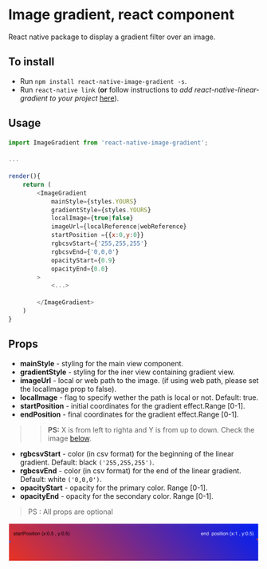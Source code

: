 # Image gradient, react component 
React native package to display a gradient filter over an image.

## To install 
* Run `npm install react-native-image-gradient -s`.
* Run `react-native link` (**or** follow instructions to *add react-native-linear-gradient to your project* [here](https://www.npmjs.com/package/react-native-linear-gradient)).

## Usage 
```javascript 
import ImageGradient from 'react-native-image-gradient';

...

render(){
    return (
        <ImageGradient 
            mainStyle={styles.YOURS}
            gradientStyle={styles.YOURS}
            localImage={true|false}
            imageUrl={localReference|webReference}
            startPosition ={{x:0,y:0}}
            rgbcsvStart={'255,255,255'}
            rgbcsvEnd={'0,0,0'}
            opacityStart={0.9}
            opacityEnd={0.0}
        >
            <...>

        </ImageGradient>
    )
}
```

## Props 

* **mainStyle** - styling for the main view component.
* **gradientStyle** - styling for the iner view containing gradient view.
* **imageUrl** - local or web path to the image. (if using web path, please set the localImage prop to false).
* **localImage** - flag to specify wether the path is local or not. Default: true.
* **startPosition** - initial coordinates for the gradient effect.Range [0-1].  
* **endPosition** - final coordinates for the gradient effect.Range [0-1]. 
>> **PS:** X is from left to righta and Y is from up to down. Check the image [below](#image).
* **rgbcsvStart** - color (in csv format) for the beginning of the linear gradient. Default: black `('255,255,255')`.
* **rgbcsvEnd** - color (in csv format) for the end of the linear gradient. Default: white `('0,0,0')`.
* **opacityStart** - opacity for the primary color. Range [0-1].
* **opacityEnd** - opacity for the secondary color. Range [0-1].

> PS : All props are optional
<div id="image">

![image](Gradient.png "Gradient example")

</div>